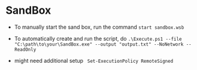 # SandBox

- To manually start the sand box, run the command `start sandbox.wsb`

- To automatically create and run the script, do `.\Execute.ps1 --file "C:\path\to\your\SandBox.exe" --output "output.txt" --NoNetwork --ReadOnly`

- might need additional setup ` Set-ExecutionPolicy RemoteSigned`
